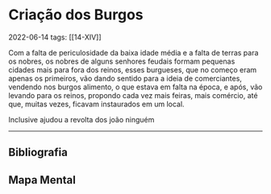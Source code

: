 # Criação dos Burgos
2022-06-14
tags: [[14-XIV]]

Com a falta de periculosidade da baixa idade média e a falta de terras para os nobres, os nobres de alguns senhores feudais formam pequenas cidades mais para fora dos reinos, esses burgueses, que no começo eram apenas os primeiros, vão dando sentido para a ideia de comerciantes, vendendo nos burgos alimento, o que estava em falta na época, e após, vão levando para os reinos, propondo cada vez mais feiras, mais comércio, até que, muitas vezes, ficavam instaurados em um local.

Inclusive ajudou a revolta dos joão ninguém

-----------------------------------------------
## Bibliografia
## Mapa Mental